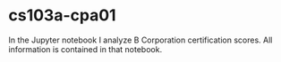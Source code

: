 # cs103a-cpa01
In the Jupyter notebook I analyze B Corporation certification scores. All information is contained in that notebook.
